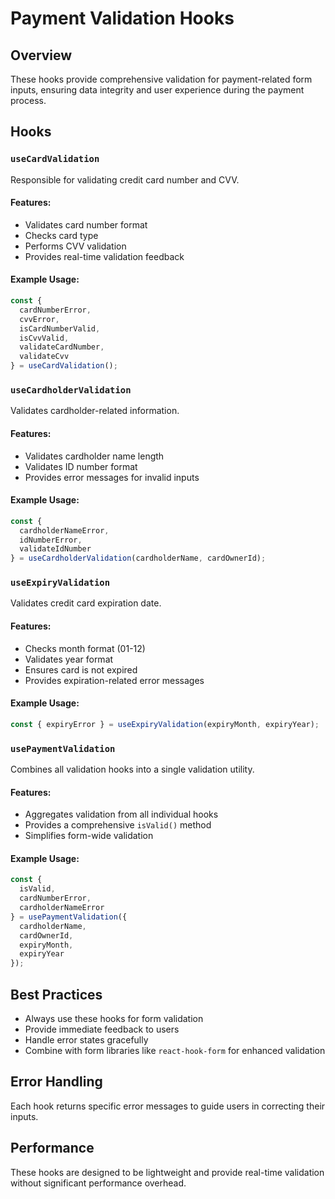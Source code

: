 
# Payment Validation Hooks

## Overview
These hooks provide comprehensive validation for payment-related form inputs, ensuring data integrity and user experience during the payment process.

## Hooks

### `useCardValidation`
Responsible for validating credit card number and CVV.

#### Features:
- Validates card number format
- Checks card type
- Performs CVV validation
- Provides real-time validation feedback

#### Example Usage:
```typescript
const { 
  cardNumberError, 
  cvvError, 
  isCardNumberValid, 
  isCvvValid, 
  validateCardNumber, 
  validateCvv 
} = useCardValidation();
```

### `useCardholderValidation`
Validates cardholder-related information.

#### Features:
- Validates cardholder name length
- Validates ID number format
- Provides error messages for invalid inputs

#### Example Usage:
```typescript
const { 
  cardholderNameError, 
  idNumberError, 
  validateIdNumber 
} = useCardholderValidation(cardholderName, cardOwnerId);
```

### `useExpiryValidation`
Validates credit card expiration date.

#### Features:
- Checks month format (01-12)
- Validates year format
- Ensures card is not expired
- Provides expiration-related error messages

#### Example Usage:
```typescript
const { expiryError } = useExpiryValidation(expiryMonth, expiryYear);
```

### `usePaymentValidation`
Combines all validation hooks into a single validation utility.

#### Features:
- Aggregates validation from all individual hooks
- Provides a comprehensive `isValid()` method
- Simplifies form-wide validation

#### Example Usage:
```typescript
const { 
  isValid, 
  cardNumberError, 
  cardholderNameError 
} = usePaymentValidation({
  cardholderName, 
  cardOwnerId,
  expiryMonth, 
  expiryYear 
});
```

## Best Practices
- Always use these hooks for form validation
- Provide immediate feedback to users
- Handle error states gracefully
- Combine with form libraries like `react-hook-form` for enhanced validation

## Error Handling
Each hook returns specific error messages to guide users in correcting their inputs.

## Performance
These hooks are designed to be lightweight and provide real-time validation without significant performance overhead.
